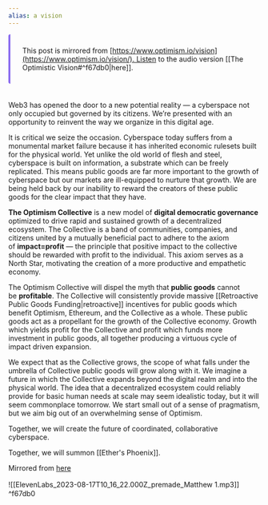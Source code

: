```yaml
---
alias: a vision 
---
```

<span class='notvisible' style="display: flex; flex-flow: column"><span style="border: 1px solid var(--background-modifier-border); padding: 24px; display: flex; flex-flow: column; border-radius: 4px 8px 8px 4px; border-left: 4px solid #8b6cef; gap: 16px"><span>This post is mirrored from [https://www.optimism.io/vision](https://www.optimism.io/vision/). Listen to the audio version [[The Optimistic Vision#^f67db0|here]].</span></span><br /><br /></span>Web3 has opened the door to a new potential reality — a cyberspace not only occupied but governed by its citizens. We’re presented with an opportunity to reinvent the way we organize in this digital age.

It is critical we seize the occasion. Cyberspace today suffers from a monumental market failure because it has inherited economic rulesets built for the physical world. Yet unlike the old world of flesh and steel, cyberspace is built on information, a substrate which can be freely replicated. This means public goods are far more important to the growth of cyberspace but our markets are ill-equipped to nurture that growth. We are being held back by our inability to reward the creators of these public goods for the clear impact that they have.

**The Optimism Collective** is a new model of **digital democratic governance** optimized to drive rapid and sustained growth of a decentralized ecosystem. The Collective is a band of communities, companies, and citizens united by a mutually beneficial pact to adhere to the axiom of **impact=profit** — the principle that positive impact to the collective should be rewarded with profit to the individual. This axiom serves as a North Star, motivating the creation of a more productive and empathetic economy.

The Optimism Collective will dispel the myth that **public goods** cannot be **profitable**. The Collective will consistently provide massive [[Retroactive Public Goods Funding|retroactive]] incentives for public goods which benefit Optimism, Ethereum, and the Collective as a whole. These public goods act as a propellant for the growth of the Collective economy. Growth which yields profit for the Collective and profit which funds more investment in public goods, all together producing a virtuous cycle of impact driven expansion.

We expect that as the Collective grows, the scope of what falls under the umbrella of Collective public goods will grow along with it. We imagine a future in which the Collective expands beyond the digital realm and into the physical world. The idea that a decentralized ecosystem could reliably provide for basic human needs at scale may seem idealistic today, but it will seem commonplace tomorrow. We start small out of a sense of pragmatism, but we aim big out of an overwhelming sense of Optimism.

Together, we will create the future of coordinated, collaborative cyberspace.

Together, we will summon [[Ether's Phoenix]].

Mirrored from [here](https://www.optimism.io/vision)

![[ElevenLabs_2023-08-17T10_16_22.000Z_premade_Matthew 1.mp3]]
ㅤ ^f67db0